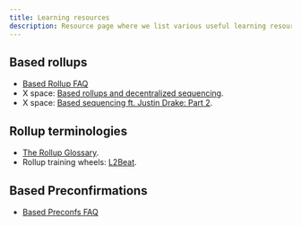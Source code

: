 ```yaml
---
title: Learning resources
description: Resource page where we list various useful learning resources.
---
```


## Based rollups

- [Based Rollup FAQ](https://taiko.mirror.xyz/7dfMydX1FqEx9_sOvhRt3V8hJksKSIWjzhCVu7FyMZU)
- X space: [Based rollups and decentralized sequencing](https://www.youtube.com/watch?v=eS5s08sgjuo).
- X space: [Based sequencing ft. Justin Drake: Part 2](https://www.youtube.com/watch?v=RqgIEkAfpks).

## Rollup terminologies

- [The Rollup Glossary](https://rollup-glossary.vercel.app).
- Rollup training wheels: [L2Beat](https://l2beat.com).

## Based Preconfirmations

- [Based Preconfs FAQ](https://hackmd.io/@samlaf/based-preconfs-faq)
